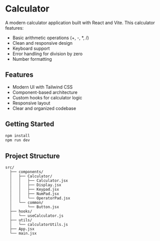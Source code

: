 # Calculator

A modern calculator application built with React and Vite. This calculator features:

- Basic arithmetic operations (+, -, *, /)
- Clean and responsive design
- Keyboard support
- Error handling for division by zero
- Number formatting

## Features

- Modern UI with Tailwind CSS
- Component-based architecture
- Custom hooks for calculator logic
- Responsive layout
- Clear and organized codebase

## Getting Started

```bash
npm install
npm run dev
```

## Project Structure

```
src/
  ├── components/
  │   ├── Calculator/
  │   │   ├── Calculator.jsx
  │   │   ├── Display.jsx
  │   │   ├── Keypad.jsx
  │   │   ├── NumPad.jsx
  │   │   └── OperatorPad.jsx
  │   └── common/
  │       └── Button.jsx
  ├── hooks/
  │   └── useCalculator.js
  ├── utils/
  │   └── calculatorUtils.js
  ├── App.jsx
  └── main.jsx
```